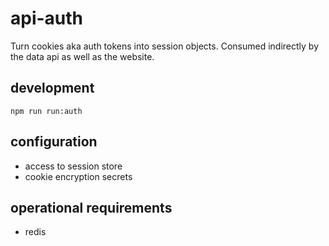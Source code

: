 # api-auth

Turn cookies aka auth tokens into session objects. Consumed indirectly by the data api as well as the website.

## development

`npm run run:auth`

## configuration

- access to session store
- cookie encryption secrets

## operational requirements

- redis
